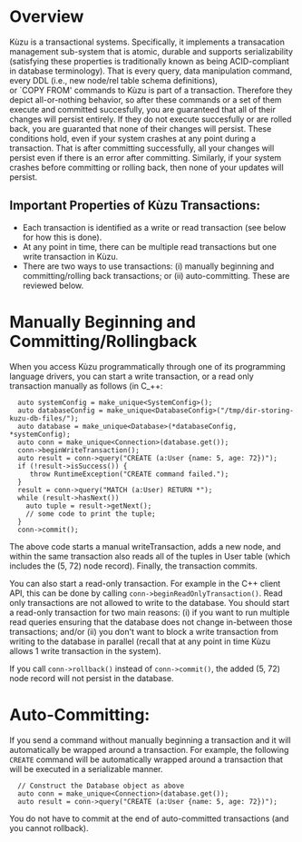 # Overview

Kùzu is a transactional systems. Specifically, it implements a transacation management
sub-system that is atomic, durable and supports serializability (satisfying these
properties is traditionally known as being ACID-compliant in database terminology). That is every 
query, data manipulation command, every DDL (i.e., new node/rel table schema definitions),  
or `COPY FROM' commands to Kùzu is part of a transaction. Therefore they depict all-or-nothing
behavior, so after these commands or a set of them execute and committed succesfully, you are guaranteed
that all of their changes will persist entirely. If they do not execute succesfully or are
rolled back, you are guaranted that none of their changes will persist. These conditions hold,
even if your system crashes at any point during a transaction. That is after committing successfully,
all your changes will persist even if there is an error after committing. Similarly, if your
system crashes before committing or rolling back, then none of your updates will persist.

## Important Properties of Kùzu Transactions: 
- Each transaction is identified as a write or read transaction (see below for how this is done).
- At any point in time, there can be multiple read transactions but one write transaction in Kùzu.
- There are two ways to use transactions: (i) manually beginning and committing/rolling back transactions; 
or (ii) auto-committing. These are reviewed below.

# Manually Beginning and Committing/Rollingback
When you access Kùzu programmatically through one of its programming language drivers,
you can start a write transaction, or a read only transaction manually as follows (in C_++:

```
  auto systemConfig = make_unique<SystemConfig>();
  auto databaseConfig = make_unique<DatabaseConfig>("/tmp/dir-storing-kuzu-db-files/");
  auto database = make_unique<Database>(*databaseConfig, *systemConfig);
  auto conn = make_unique<Connection>(database.get());
  conn->beginWriteTransaction();
  auto result = conn->query("CREATE (a:User {name: 5, age: 72})");
  if (!result->isSuccess()) {
     throw RuntimeException("CREATE command failed.");
  }
  result = conn->query("MATCH (a:User) RETURN *");
  while (result->hasNext()) 
    auto tuple = result->getNext();
    // some code to print the tuple;
  }
  conn->commit();
```
The above code starts a manual writeTransaction, adds a new node, and within the same transaction
also reads all of the tuples in User table (which includes the (5, 72) node record). Finally, the 
transaction commits.

You can also start a read-only transaction. For example in the C++ client API, this can be done
by calling `conn->beginReadOnlyTransaction()`. Read only transactions are not allowed to write to the database. 
You should start a read-only transaction for two main reasons: (i) if you want to run multiple read queries
ensuring that the database does not change in-between those transactions; and/or (ii) you don't want
to block a write transaction from writing to the database in parallel (recall that at any point in
time Kùzu allows 1 write transaction in the system).

If you call `conn->rollback()` instead of `conn->commit()`, the added (5, 72) node record will not
persist in the database.

# Auto-Committing:
If you send a command without manually beginning a transaction and it will automatically
be wrapped around a transaction. For example, the following `CREATE` command will be
automatically wrapped around a transaction that will be executed in a serializable manner.
```
  // Construct the Database object as above 
  auto conn = make_unique<Connection>(database.get());
  auto result = conn->query("CREATE (a:User {name: 5, age: 72})");
```
You do not have to commit at the end of auto-committed transactions (and you cannot rollback).
